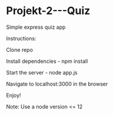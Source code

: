 # Projekt-2---Quiz
Simple express quiz app

Instructions:

Clone repo

Install dependencies - npm install

Start the server - node app.js

Navigate to localhost:3000 in the browser

Enjoy!

Note: Use a node version <= 12

